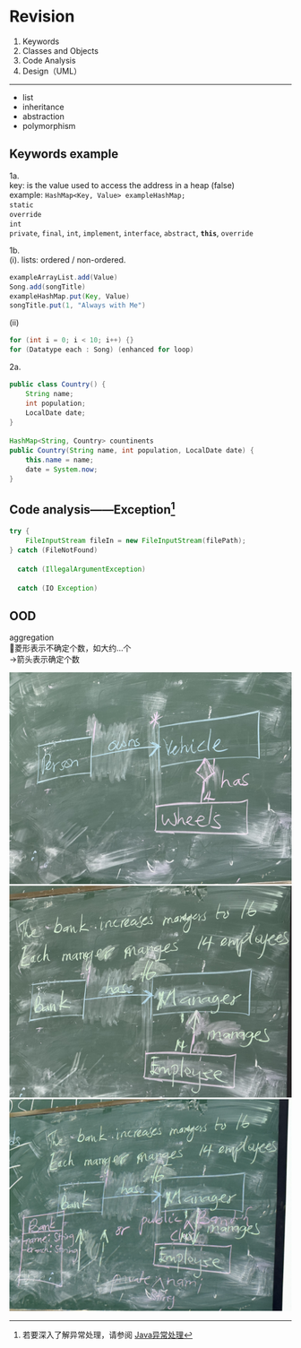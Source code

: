 # Revision

1. Keywords
2. Classes and Objects
3. Code Analysis
4. Design（UML）
---
- list
- inheritance
- abstraction
- polymorphism

## Keywords example

1a.  
key: is the value used to access the address in a heap (false)  
example: `HashMap<Key, Value> exampleHashMap;`  
`static`  
`override`  
`int`  
`private`, `final`, `int`, `implement`, `interface`, `abstract`, **`this`**, `override`  

1b.  
(i). 
lists: ordered / non-ordered. 
```java
exampleArrayList.add(Value)
Song.add(songTitle)
exampleHashMap.put(Key, Value)
songTitle.put(1, "Always with Me")
```

(ii)
```java
for (int i = 0; i < 10; i++) {}
for (Datatype each : Song) (enhanced for loop)
```

2a.
```java
public class Country() {
    String name;
    int population;
    LocalDate date;
}

HashMap<String, Country> countinents
public Country(String name, int population, LocalDate date) {
    this.name = name;
    date = System.now;
}
```

## Code analysis——Exception[^1]

```java
try {
    FileInputStream fileIn = new FileInputStream(filePath);
} catch (FileNotFound)

  catch (IllegalArgumentException)

  catch (IO Exception)
```


## OOD

aggregation  
💠菱形表示不确定个数，如大约...个  
→箭头表示确定个数  
  
![image](images/9cef875957ac4343b0d62532b4a4ab02_4a78243c5e9caab4165f02fd39fe2f2f.jpeg)
![image](images/9cef875957ac4343b0d62532b4a4ab02_54d2f3c19e6ceaffa80dad8f0cfdfaa0.jpeg)
![image](images/9cef875957ac4343b0d62532b4a4ab02_955d60db71fbbcdfc5b24e901dc31c38.jpeg)
  

[^1]: 若要深入了解异常处理，请参阅 [Java异常处理](./Java异常处理.md)
